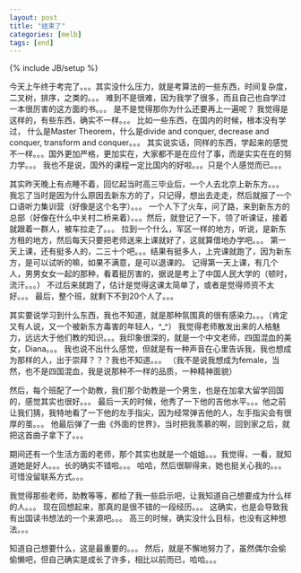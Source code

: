 ```yaml
---
layout: post
title: "结束了"
categories: [melb]
tags: [end]
---
```

{% include JB/setup %}

今天上午终于考完了。。。其实没什么压力，就是考算法的一些东西，时间复杂度，二叉树，排序，之类的。。。
难到不是很难，因为我学了很多，而且自己也自学过一本很厉害的这方面的书。。。
是不是觉得那你为什么还要再上一遍呢？
我觉得是这样的，有些东西，确实不一样。。。
比如一些东西，在国内的时候，根本没有学过，
什么是Master Theorem，什么是divide and conquer, decrease and conquer, transform and conquer。。。
其实说实话，同样的东西，学起来的感觉不一样。。。国外更加严格，更加实在，大家都不是在应付了事，而是实实在在的努力学。。。
我也不是说，国外的课程一定比国内的好啦。。。只是个人感觉而已。。。

其实昨天晚上有点睡不着，回忆起当时高三毕业后，一个人去北京上新东方。。。
我忘了当时是因为什么原因去新东方的了，只记得，想出去走走，然后就报了一个口语听力集训营（好像是这个名字）。。。
一个人下了火车，问了路，来到新东方的总部（好像在什么中关村二桥来着）。。。然后，就登记了一下，领了听课证，接着就跟着一群人，被车拉走了。。。
拉到一个什么，军区一样的地方，听说，是新东方租的地方，然后每天只要把老师送来上课就好了，这就算借地办学吧。。。
第一天上课，还有挺多人的，二三十个吧。。。结果有挺多人，上完课就跑了，因为新东方，是可以试听的嘛，如果不满意，是可以退课的。
记得第一天上课，有几个人，男男女女一起的那种，看着挺厉害的，据说是考上了中国人民大学的（顿时，流汗。。。）
不过后来就跑了，估计是觉得这课太简单了，或者是觉得师资不太好。。。
最后，整个班，就剩下不到20个人了。。。

其实要说学习到什么东西，我也不知道，就是那种氛围真的很有感染力。。。（肯定又有人说，又一个被新东方毒害的年轻人，^_^）
我觉得老师散发出来的人格魅力，远远大于他们教的知识。。。我印象很深的，就是一个中文老师，四国混血的美女，Diana。。。
我也说不出什么感觉，但就是有一种声音在心里告诉我，我也想成为那样的人，出于崇拜？？？我也不知道。。。
（我不是说我想成为female，当然，也不是四国混血，我是说那种不一样的品质，一种精神面貌）

然后，每个班配了一个助教，我们那个助教是一个男生，也是在加拿大留学回国的，感觉其实也很好。。。
最后一天的时候，他秀了一下他的吉他水平。。。他之前让我们猜，我特地看了一下他的左手指尖，因为经常弹吉他的人，左手指尖会有很厚的茧。。。
他最后弹了一曲《外面的世界》，当时把我羡慕的啊，回到家之后，就把这首曲子拿下了。。。

期间还有一个生活方面的老师，那个其实也就是一个姐姐。。。我觉得，一看，就知道她是好人。。。长的确实不错啦。。。
哈哈，然后很聊得来，她也挺关心我的。。。可惜没留联系方式。。。

我觉得那些老师，助教等等，都给了我一些启示吧，让我知道自己想要成为什么样的人。。。
现在回想起来，那真的是很不错的一段经历。。。
这确实，也是会导致我有出国读书想法的一个来源吧。。。
高三的时候，确实没什么目标，也没有这种想法。。。

知道自己想要什么，这是最重要的。。。
然后，就是不懈地努力了，虽然偶尔会偷偷懒吧，但自己确实是成长了许多，相比以前而已，哈哈。。。